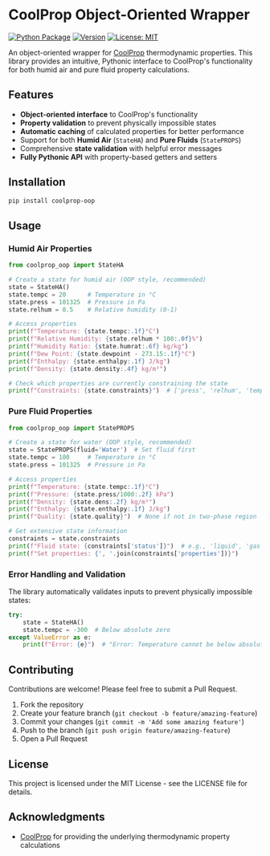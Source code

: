 # CoolProp Object-Oriented Wrapper

[![Python Package](https://github.com/ryancoxrbc/coolprop_oop/actions/workflows/python-package.yml/badge.svg)](https://github.com/ryancoxrbc/coolprop_oop/actions/workflows/python-package.yml)
[![Version](https://img.shields.io/pypi/v/coolprop-oop)](https://badge.fury.io/py/coolprop-oop)
[![License: MIT](https://img.shields.io/badge/License-MIT-yellow.svg)](https://opensource.org/licenses/MIT)

An object-oriented wrapper for [CoolProp](http://www.coolprop.org/) thermodynamic properties. This library provides an intuitive, Pythonic interface to CoolProp's functionality for both humid air and pure fluid property calculations.

## Features

- **Object-oriented interface** to CoolProp's functionality
- **Property validation** to prevent physically impossible states
- **Automatic caching** of calculated properties for better performance
- Support for both **Humid Air** (`StateHA`) and **Pure Fluids** (`StatePROPS`)
- Comprehensive **state validation** with helpful error messages
- **Fully Pythonic API** with property-based getters and setters

## Installation

```bash
pip install coolprop-oop
```

## Usage

### Humid Air Properties

```python
from coolprop_oop import StateHA

# Create a state for humid air (OOP style, recommended)
state = StateHA()
state.tempc = 20      # Temperature in °C
state.press = 101325  # Pressure in Pa
state.relhum = 0.5    # Relative humidity (0-1)

# Access properties
print(f"Temperature: {state.tempc:.1f}°C")
print(f"Relative Humidity: {state.relhum * 100:.0f}%")
print(f"Humidity Ratio: {state.humrat:.6f} kg/kg")
print(f"Dew Point: {state.dewpoint - 273.15:.1f}°C")
print(f"Enthalpy: {state.enthalpy:.1f} J/kg")
print(f"Density: {state.density:.4f} kg/m³")

# Check which properties are currently constraining the state
print(f"Constraints: {state.constraints}")  # ['press', 'relhum', 'tempc']
```

### Pure Fluid Properties

```python
from coolprop_oop import StatePROPS

# Create a state for water (OOP style, recommended)
state = StatePROPS(fluid='Water')  # Set fluid first
state.tempc = 100     # Temperature in °C
state.press = 101325  # Pressure in Pa

# Access properties
print(f"Temperature: {state.tempc:.1f}°C")
print(f"Pressure: {state.press/1000:.2f} kPa")
print(f"Density: {state.dens:.2f} kg/m³")
print(f"Enthalpy: {state.enthalpy:.1f} J/kg")
print(f"Quality: {state.quality}")  # None if not in two-phase region

# Get extensive state information
constraints = state.constraints
print(f"Fluid state: {constraints['status']}")  # e.g., 'liquid', 'gas', 'two_phase'
print(f"Set properties: {', '.join(constraints['properties'])}")
```

### Error Handling and Validation

The library automatically validates inputs to prevent physically impossible states:

```python
try:
    state = StateHA()
    state.tempc = -300  # Below absolute zero
except ValueError as e:
    print(f"Error: {e}")  # "Error: Temperature cannot be below absolute zero"
```

## Contributing

Contributions are welcome! Please feel free to submit a Pull Request.

1. Fork the repository
2. Create your feature branch (`git checkout -b feature/amazing-feature`)
3. Commit your changes (`git commit -m 'Add some amazing feature'`)
4. Push to the branch (`git push origin feature/amazing-feature`)
5. Open a Pull Request

## License

This project is licensed under the MIT License - see the LICENSE file for details.

## Acknowledgments

- [CoolProp](http://www.coolprop.org/) for providing the underlying thermodynamic property calculations 